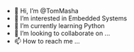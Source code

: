 - 👋 Hi, I’m @TomMasha
- 👀 I’m interested in Embedded Systems 
- 🌱 I’m currently learning Python
- 💞️ I’m looking to collaborate on ...
- 📫 How to reach me ...

<!---
TomMasha/TomMasha is a ✨ special ✨ repository because its `README.md` (this file) appears on your GitHub profile.
You can click the Preview link to take a look at your changes.
--->
